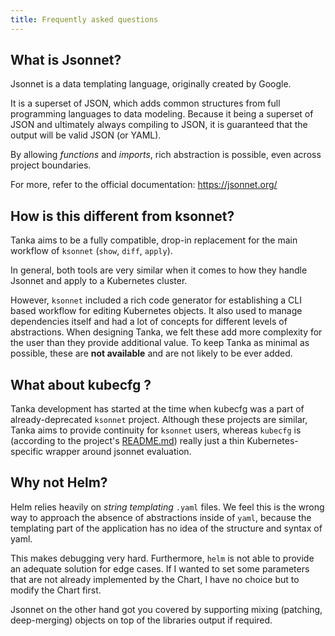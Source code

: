 ```yaml
---
title: Frequently asked questions
---
```


## What is Jsonnet?

Jsonnet is a data templating language, originally created by Google.

It is a superset of JSON, which adds common structures from full programming
languages to data modeling. Because it being a superset of JSON and ultimately
always compiling to JSON, it is guaranteed that the output will be valid JSON
(or YAML).

By allowing _functions_ and _imports_, rich abstraction is possible, even across
project boundaries.

For more, refer to the official documentation: https://jsonnet.org/

## How is this different from ksonnet?

Tanka aims to be a fully compatible, drop-in replacement for the main workflow
of `ksonnet` (`show`, `diff`, `apply`).

In general, both tools are very similar when it comes to how they handle Jsonnet
and apply to a Kubernetes cluster.

However, `ksonnet` included a rich code generator for establishing a CLI based
workflow for editing Kubernetes objects. It also used to manage dependencies
itself and had a lot of concepts for different levels of abstractions. When
designing Tanka, we felt these add more complexity for the user than they
provide additional value. To keep Tanka as minimal as possible, these are **not
available** and are not likely to be ever added.

## What about kubecfg ?

Tanka development has started at the time when kubecfg was a part of
already-deprecated `ksonnet` project. Although these projects are similar, Tanka
aims to provide continuity for `ksonnet` users, whereas `kubecfg` is (according
to the project's [README.md](https://github.com/vmware-archive/kubecfg/blob/main/README.md))
really just a thin Kubernetes-specific wrapper around jsonnet evaluation.

## Why not Helm?

Helm relies heavily on _string templating_ `.yaml` files. We feel this is the
wrong way to approach the absence of abstractions inside of `yaml`, because the
templating part of the application has no idea of the structure and syntax of
yaml.

This makes debugging very hard. Furthermore, `helm` is not able to provide an
adequate solution for edge cases. If I wanted to set some parameters that are
not already implemented by the Chart, I have no choice but to modify the Chart
first.

Jsonnet on the other hand got you covered by supporting mixing (patching,
deep-merging) objects on top of the libraries output if required.
